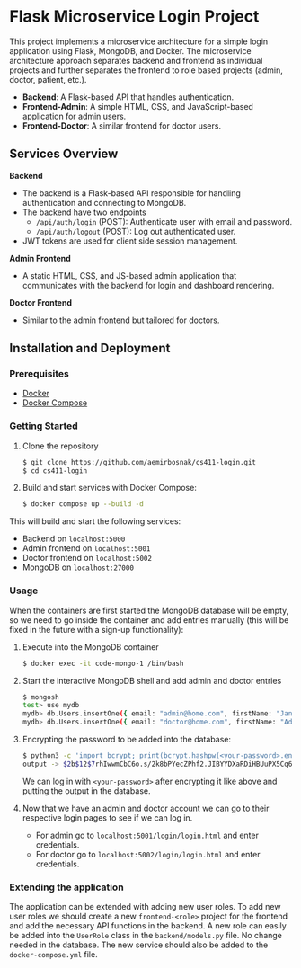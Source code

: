 # Flask Microservice Login Project

This project implements a microservice architecture for a simple login application using Flask, MongoDB, and Docker.
The microservice architecture approach separates backend and frontend as individual projects and further separates
the frontend to role based projects (admin, doctor, patient, etc.).

- **Backend**: A Flask-based API that handles authentication.
- **Frontend-Admin**: A simple HTML, CSS, and JavaScript-based application for admin users.
- **Frontend-Doctor**: A similar frontend for doctor users.

## Services Overview

**Backend**

- The backend is a Flask-based API responsible for handling authentication and connecting to MongoDB.
- The backend have two endpoints
  - `/api/auth/login` (POST): Authenticate user with email and password.
  - `/api/auth/logout` (POST): Log out authenticated user.
- JWT tokens are used for client side session management.

**Admin Frontend**
- A static HTML, CSS, and JS-based admin application that communicates with the backend for login and dashboard rendering.

**Doctor Frontend**
- Similar to the admin frontend but tailored for doctors.

## Installation and Deployment

### Prerequisites
- [Docker](https://docs.docker.com/engine/install/)
- [Docker Compose](https://docs.docker.com/compose/install/)


### Getting Started

1. Clone the repository

    ```bash
    $ git clone https://github.com/aemirbosnak/cs411-login.git
    $ cd cs411-login
    ```
   
2. Build and start services with Docker Compose:

    ```bash
    $ docker compose up --build -d
   ```
   
This will build and start the following services:
- Backend on `localhost:5000`
- Admin frontend on `localhost:5001`
- Doctor frontend on `localhost:5002`
- MongoDB on `localhost:27000`

### Usage
When the containers are first started the MongoDB database will be empty, so we need to go inside 
the container and add entries manually (this will be fixed in the future with a sign-up functionality):

1. Execute into the MongoDB container

    ```bash
    $ docker exec -it code-mongo-1 /bin/bash
    ```
   
2. Start the interactive MongoDB shell and add admin and doctor entries

    ```bash
    $ mongosh
    test> use mydb
    mydb> db.Users.insertOne({ email: "admin@home.com", firstName: "Jane", lastName: "Doe", password: <bcrypt encrypted and utf-8 encoded password>, role: "admin", createdAt: new Date().getTime(), updatedAt: new Date().getTime() })
    mydb> db.Users.insertOne({ email: "doctor@home.com", firstName: "Adam", lastName: "Smith", password: <bcrypt encrypted and utf-8 encoded password>, role: "doctor", createdAt: new Date().getTime(), updatedAt: new Date().getTime() })
    ```

3. Encrypting the password to be added into the database:
    
    ```bash
    $ python3 -c 'import bcrypt; print(bcrypt.hashpw(<your-password>.encode(), bcrypt.gensalt()).decode())'
    output -> $2b$12$7rhIwwmCbC6o.s/2k8bPYecZPhf2.JIBYYDXaRDiHBUuPX5Cq6/Pa
    ```
   
    We can log in with `<your-password>` after encrypting it like above and putting the output in the database.


4. Now that we have an admin and doctor account we can go to their respective login pages to see if we can log in.
   - For admin go to `localhost:5001/login/login.html` and enter credentials.
   - For doctor go to `localhost:5002/login/login.html` and enter credentials.


### Extending the application
The application can be extended with adding new user roles. To add new user roles we should create a new `frontend-<role>`
project for the frontend and add the necessary API functions in the backend. A new role can easily be added into the 
`UserRole` class in the `backend/models.py` file. No change needed in the database. The new service should also be added
to the `docker-compose.yml` file.
